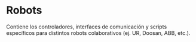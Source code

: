 # Robots

Contiene los controladores, interfaces de comunicación y scripts específicos para distintos robots colaborativos (ej. UR, Doosan, ABB, etc.).

